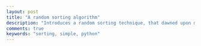 ```yaml
---
layout: post
title: "A random sorting algorithm"
description: "Introduces a random sorting technique, that dawned upon me. It would be already present,but still is worth sharing"
comments: true
keywords: "sorting, simple, python"
---
```

